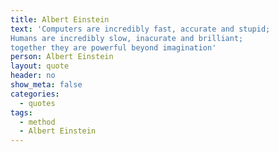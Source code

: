 ```yaml
---
title: Albert Einstein
text: 'Computers are incredibly fast, accurate and stupid;
Humans are incredibly slow, inacurate and brilliant;
together they are powerful beyond imagination'
person: Albert Einstein
layout: quote
header: no
show_meta: false
categories:
  - quotes
tags:
  - method
  - Albert Einstein
---
```

